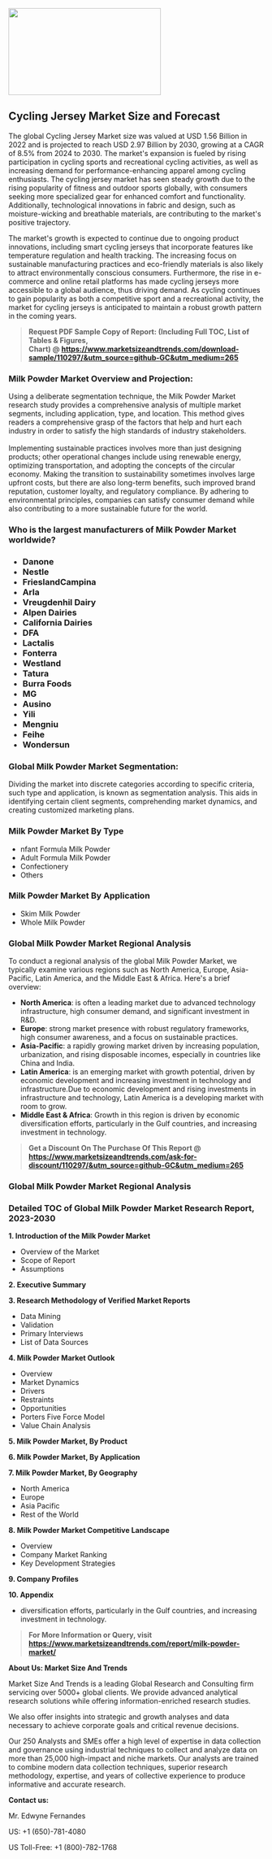 <p><img class="alignnone size-medium wp-image-20088" src="https://ffe5etoiles.com/wp-content/uploads/2024/12/MST1-300x171.png" alt="" width="300" height="171" /></p><h2>Cycling Jersey Market Size and Forecast</h2><p>The global Cycling Jersey Market size was valued at USD 1.56 Billion in 2022 and is projected to reach USD 2.97 Billion by 2030, growing at a CAGR of 8.5% from 2024 to 2030. The market's expansion is fueled by rising participation in cycling sports and recreational cycling activities, as well as increasing demand for performance-enhancing apparel among cycling enthusiasts. The cycling jersey market has seen steady growth due to the rising popularity of fitness and outdoor sports globally, with consumers seeking more specialized gear for enhanced comfort and functionality. Additionally, technological innovations in fabric and design, such as moisture-wicking and breathable materials, are contributing to the market's positive trajectory.</p><p>The market's growth is expected to continue due to ongoing product innovations, including smart cycling jerseys that incorporate features like temperature regulation and health tracking. The increasing focus on sustainable manufacturing practices and eco-friendly materials is also likely to attract environmentally conscious consumers. Furthermore, the rise in e-commerce and online retail platforms has made cycling jerseys more accessible to a global audience, thus driving demand. As cycling continues to gain popularity as both a competitive sport and a recreational activity, the market for cycling jerseys is anticipated to maintain a robust growth pattern in the coming years.</p></p><blockquote id="" class=""><strong>Request PDF Sample Copy of Report: (Including Full TOC, List of Tables &amp; Figures, Chart)&nbsp;@&nbsp;<strong><a href="https://www.marketsizeandtrends.com/download-sample/110297/&utm_source=github-GC&utm_medium=265" target="_blank">https://www.marketsizeandtrends.com/download-sample/110297/&utm_source=github-GC&utm_medium=265</a></strong></strong></blockquote><h3 id="" class="">Milk Powder Market&nbsp;Overview and Projection:</h3><p id="" class="">Using a deliberate segmentation technique, the Milk Powder Market research study provides a comprehensive analysis of multiple market segments, including application, type, and location. This method gives readers a comprehensive grasp of the factors that help and hurt each industry in order to satisfy the high standards of industry stakeholders. <br /> <br />Implementing sustainable practices involves more than just designing products; other operational changes include using renewable energy, optimizing transportation, and adopting the concepts of the circular economy. Making the transition to sustainability sometimes involves large upfront costs, but there are also long-term benefits, such improved brand reputation, customer loyalty, and regulatory compliance. By adhering to environmental principles, companies can satisfy consumer demand while also contributing to a more sustainable future for the world.</p><h3 id="" class="">Who is the largest manufacturers of&nbsp;Milk Powder Market worldwide?</h3><h3 class=""><p><ul><li>Danone </li><li> Nestle </li><li> FrieslandCampina </li><li> Arla </li><li> Vreugdenhil Dairy </li><li> Alpen Dairies </li><li> California Dairies </li><li> DFA </li><li> Lactalis </li><li> Fonterra </li><li> Westland </li><li> Tatura </li><li> Burra Foods </li><li> MG </li><li> Ausino </li><li> Yili </li><li> Mengniu </li><li> Feihe </li><li> Wondersun</li></ul></p></h3><h3 id="" class="">Global&nbsp;Milk Powder Market Segmentation:</h3><p id="" class="">Dividing the market into discrete categories according to specific criteria, such type and application, is known as segmentation analysis. This aids in identifying certain client segments, comprehending market dynamics, and creating customized marketing plans.</p><h3 id="" class="">Milk Powder Market&nbsp;By Type</h3><p><p><ul><li>nfant Formula Milk Powder </li><li> Adult Formula Milk Powder </li><li> Confectionery </li><li> Others</p></li></ul></p></p><h3 id="" class="">Milk Powder Market&nbsp;By Application</h3><p class=""><p><ul><li>Skim Milk Powder </li><li> Whole Milk Powder</li></ul></p></p><h3 id="" class="">Global Milk Powder Market Regional Analysis</h3><p id="" class="">To conduct a regional analysis of the global Milk Powder Market, we typically examine various regions such as North America, Europe, Asia-Pacific, Latin America, and the Middle East &amp; Africa. Here's a brief overview:</p><ul><li><strong>North America</strong>: is often a leading market due to advanced technology infrastructure, high consumer demand, and significant investment in R&amp;D.</li><li><strong>Europe</strong>: strong market presence with robust regulatory frameworks, high consumer awareness, and a focus on sustainable practices.</li><li><strong>Asia-Pacific</strong>: a rapidly growing market driven by increasing population, urbanization, and rising disposable incomes, especially in countries like China and India.</li><li><strong>Latin America</strong>: is an emerging market with growth potential, driven by economic development and increasing investment in technology and infrastructure.Due to economic development and rising investments in infrastructure and technology, Latin America is a developing market with room to grow.</li><li><strong>Middle East &amp; Africa</strong>: Growth in this region is driven by economic diversification efforts, particularly in the Gulf countries, and increasing investment in technology.</li></ul><blockquote id="" class=""><strong>Get a Discount On The Purchase Of This Report @ <strong><a href="https://www.marketsizeandtrends.com/ask-for-discount/110297/&utm_source=github-GC&utm_medium=265" target="_blank">https://www.marketsizeandtrends.com/ask-for-discount/110297/&utm_source=github-GC&utm_medium=265</a></strong></strong></blockquote><h3 id="" class="">Global Milk Powder Market Regional Analysis</h3><h3 id="" class="">Detailed TOC of Global Milk Powder Market Research Report, 2023-2030</h3><p id="" class=""><strong>1. Introduction of the Milk Powder Market</strong></p><ul><li>Overview of the Market</li><li>Scope of Report</li><li>Assumptions</li></ul><p id="" class=""><strong>2. Executive Summary</strong></p><p id="" class=""><strong>3. Research Methodology of Verified Market Reports</strong></p><ul><li>Data Mining</li><li>Validation</li><li>Primary Interviews</li><li>List of Data Sources</li></ul><p id="" class=""><strong>4. Milk Powder Market Outlook</strong></p><ul><li>Overview</li><li>Market Dynamics</li><li>Drivers</li><li>Restraints</li><li>Opportunities</li><li>Porters Five Force Model</li><li>Value Chain Analysis</li></ul><p id="" class=""><strong>5. Milk Powder Market, By Product</strong></p><p id="" class=""><strong>6. Milk Powder Market, By Application</strong></p><p id="" class=""><strong>7. Milk Powder Market, By Geography</strong></p><ul><li>North America</li><li>Europe</li><li>Asia Pacific</li><li>Rest of the World</li></ul><p id="" class=""><strong>8. Milk Powder Market Competitive Landscape</strong></p><ul><li>Overview</li><li>Company Market Ranking</li><li>Key Development Strategies</li></ul><p id="" class=""><strong>9. Company Profiles</strong></p><p id="" class=""><strong>10. Appendix</strong></p><ul><li>diversification efforts, particularly in the Gulf countries, and increasing investment in technology.</li></ul><blockquote id="" class=""><strong>For More Information or Query, visit <strong><strong><a href="https://www.marketsizeandtrends.com/report/milk-powder-market/" target="_blank">https://www.marketsizeandtrends.com/report/milk-powder-market/</a></strong></strong></strong></blockquote><p id="" class=""><strong>About Us: Market Size And Trends</strong></p><p id="" class="">Market Size And Trends is a leading Global Research and Consulting firm servicing over 5000+ global clients. We provide advanced analytical research solutions while offering information-enriched research studies.</p><p id="" class="">We also offer insights into strategic and growth analyses and data necessary to achieve corporate goals and critical revenue decisions.</p><p id="" class="">Our 250 Analysts and SMEs offer a high level of expertise in data collection and governance using industrial techniques to collect and analyze data on more than 25,000 high-impact and niche markets. Our analysts are trained to combine modern data collection techniques, superior research methodology, expertise, and years of collective experience to produce informative and accurate research.</p><p id="" class=""><strong>Contact us:</strong></p><p id="" class="">Mr. Edwyne Fernandes</p><p id="" class="">US: +1 (650)-781-4080</p><p id="" class="">US Toll-Free: +1 (800)-782-1768</p>
